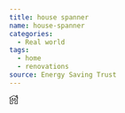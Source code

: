 ```yaml
---
title: house spanner
name: house-spanner
categories:
  - Real world
tags:
  - home
  - renovations
source: Energy Saving Trust
---
```

<svg xmlns="http://www.w3.org/2000/svg" width="16" height="16" fill="currentColor" class="esti esti-house-spanner" viewBox="0 0 16 16">
  <path fill-rule="evenodd" clip-rule="evenodd" d="M13.0001 2.87091V1L14.0001 1V3.48757L13.0001 2.87091ZM15.0001 0.750001V4.10424L15.7625 4.57441C15.9976 4.71936 16.0706 5.0274 15.9257 5.26244C15.7807 5.49749 15.4727 5.57053 15.2376 5.42559L15.0001 5.27909V15.5C15.0001 15.7761 14.7762 16 14.5001 16H10.2501C9.83586 16 9.50008 15.6642 9.50008 15.25V12.511C9.49953 12.4857 9.50093 12.4605 9.50418 12.4356C9.51359 12.3624 9.53885 12.2941 9.57641 12.2343C9.62799 12.1523 9.70276 12.0862 9.79154 12.0454C10.4169 11.7406 10.9861 11.2437 11.3127 10.6898C11.6461 10.1243 11.7935 9.48069 11.739 8.8396C11.6845 8.19841 11.43 7.58368 11.0035 7.07375C10.7221 6.73722 10.3843 6.45805 10.0001 6.24894V9.375C10.0001 9.72018 9.72025 10 9.37508 10H6.62508C6.2799 10 6.00008 9.72018 6.00008 9.375V6.24894C5.61582 6.45805 5.27807 6.73722 4.99662 7.07375C4.57014 7.58368 4.31568 8.19841 4.26116 8.8396C4.20665 9.48069 4.35401 10.1243 4.68744 10.6898C5.01404 11.2437 5.58328 11.7406 6.2086 12.0454C6.29732 12.0862 6.37205 12.1522 6.42363 12.2342C6.46125 12.294 6.48655 12.3623 6.49597 12.4356C6.49922 12.4605 6.50062 12.4857 6.50008 12.511V15.25C6.50008 15.6642 6.16429 16 5.75008 16H1.50008C1.22393 16 1.00008 15.7761 1.00008 15.5V5.2831L0.757323 5.42875C0.520533 5.57082 0.213403 5.49404 0.0713291 5.25725C-0.070745 5.02046 0.00603756 4.71333 0.242828 4.57125L7.6154 0.147712C7.85101 0.00634152 8.14508 0.0051333 8.38185 0.144565L12.0001 2.2753V0.75C12.0001 0.335786 12.3359 0 12.7501 0H14.2501C14.6643 0 15.0001 0.335787 15.0001 0.750001ZM6.34217 5.02545C5.49959 5.2854 4.7786 5.77568 4.22953 6.4322C3.67431 7.09607 3.33709 7.90417 3.26475 8.75488C3.19241 9.6057 3.38872 10.4561 3.82604 11.1977C4.21471 11.8569 4.8283 12.4188 5.50008 12.8015V15H2.00008V4.6831L8.00246 1.08166L12.242 3.57826L14.0001 4.66243V15H10.5001V12.8015C11.1719 12.4188 11.7854 11.8569 12.1741 11.1977C12.6114 10.4561 12.8077 9.6057 12.7354 8.75488C12.6631 7.90417 12.3258 7.09607 11.7706 6.4322C11.2215 5.77568 10.5006 5.2854 9.65798 5.02545C9.63093 5.01645 9.60285 5.0097 9.57396 5.00542C9.51604 4.9967 9.45832 4.99842 9.40302 5.00941C9.32907 5.02396 9.26097 5.05481 9.20261 5.09807C9.14419 5.14123 9.09479 5.19735 9.05926 5.26382C9.03259 5.31349 9.01407 5.36819 9.00549 5.42613C9.00118 5.45477 8.99942 5.48337 9.00008 5.51164V9H7.00008V5.51164C7.00073 5.48337 6.99897 5.45477 6.99466 5.42613C6.98608 5.36819 6.96756 5.3135 6.94089 5.26382C6.90536 5.19735 6.85596 5.14123 6.79754 5.09807C6.69325 5.02102 6.56024 4.98523 6.42619 5.00542C6.39731 5.0097 6.36922 5.01645 6.34217 5.02545Z"/>
</svg>
